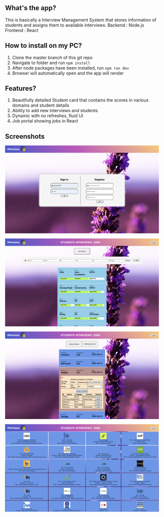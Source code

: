 ## What's the app?
This is basically a Interview Management System that stores information of students and assigns them to available interviews.
Backend : Node.js
Frontend : React


## How to install on my PC?
1) Clone the master branch of this git repo
2) Navigate to folder and run `npm install`
3) After node packages have been installed, run `npm run dev`
4) Browser will automatically open and the app will render

## Features?
1) Beautifully detailed Student card that contains the scores in various domains and student details
2) Ability to add new interviews and students
3) Dynamic with no refreshes, fluid UI
4) Job portal showing jobs in React

## Screenshots
![Login/Signup](login.png)

![Students page](student.png)

![Interviews Pages](interview.png)

![Jobs Page](jobs.png)



